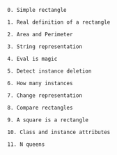 
    0. Simple rectangle
      
    1. Real definition of a rectangle
      
    2. Area and Perimeter
      
    3. String representation
      
    4. Eval is magic
      
    5. Detect instance deletion
      
    6. How many instances
      
    7. Change representation
      
    8. Compare rectangles
      
    9. A square is a rectangle
      
    10. Class and instance attributes
      
    11. N queens
      